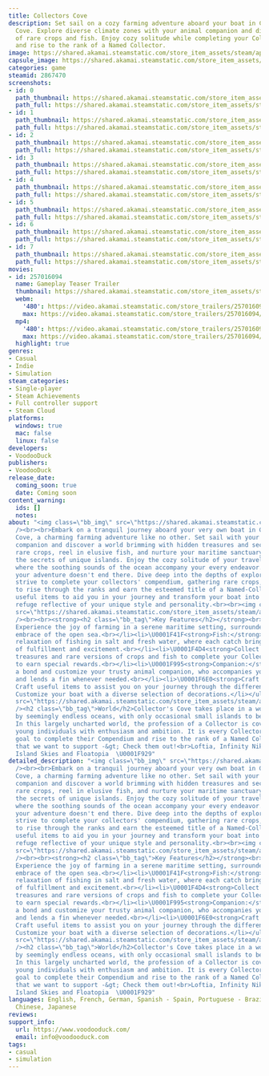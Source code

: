 ```yaml
---
title: Collectors Cove
description: Set sail on a cozy farming adventure aboard your boat in Collector's
  Cove. Explore diverse climate zones with your animal companion and discover a multitude
  of rare crops and fish. Enjoy cozy solitude while completing your Collector's compendium
  and rise to the rank of a Named Collector.
image: https://shared.akamai.steamstatic.com/store_item_assets/steam/apps/2867470/header.jpg?t=1729861778
capsule_image: https://shared.akamai.steamstatic.com/store_item_assets/steam/apps/2867470/capsule_231x87.jpg?t=1729861778
categories: game
steamid: 2867470
screenshots:
- id: 0
  path_thumbnail: https://shared.akamai.steamstatic.com/store_item_assets/steam/apps/2867470/ss_15582ad747dbb003715a88987322e3cf56d4123a.600x338.jpg?t=1729861778
  path_full: https://shared.akamai.steamstatic.com/store_item_assets/steam/apps/2867470/ss_15582ad747dbb003715a88987322e3cf56d4123a.1920x1080.jpg?t=1729861778
- id: 1
  path_thumbnail: https://shared.akamai.steamstatic.com/store_item_assets/steam/apps/2867470/ss_55ecf54e61a02c2d357dfd2688ca1651a139d398.600x338.jpg?t=1729861778
  path_full: https://shared.akamai.steamstatic.com/store_item_assets/steam/apps/2867470/ss_55ecf54e61a02c2d357dfd2688ca1651a139d398.1920x1080.jpg?t=1729861778
- id: 2
  path_thumbnail: https://shared.akamai.steamstatic.com/store_item_assets/steam/apps/2867470/ss_d83718bbc49d154e4d838bd7ffc06118eb393b97.600x338.jpg?t=1729861778
  path_full: https://shared.akamai.steamstatic.com/store_item_assets/steam/apps/2867470/ss_d83718bbc49d154e4d838bd7ffc06118eb393b97.1920x1080.jpg?t=1729861778
- id: 3
  path_thumbnail: https://shared.akamai.steamstatic.com/store_item_assets/steam/apps/2867470/ss_78457016c6148dcc0d381faca7aa3253a52053ff.600x338.jpg?t=1729861778
  path_full: https://shared.akamai.steamstatic.com/store_item_assets/steam/apps/2867470/ss_78457016c6148dcc0d381faca7aa3253a52053ff.1920x1080.jpg?t=1729861778
- id: 4
  path_thumbnail: https://shared.akamai.steamstatic.com/store_item_assets/steam/apps/2867470/ss_7962d14c1b50ad069d1090990e704ad7582d5827.600x338.jpg?t=1729861778
  path_full: https://shared.akamai.steamstatic.com/store_item_assets/steam/apps/2867470/ss_7962d14c1b50ad069d1090990e704ad7582d5827.1920x1080.jpg?t=1729861778
- id: 5
  path_thumbnail: https://shared.akamai.steamstatic.com/store_item_assets/steam/apps/2867470/ss_caff39b0d6dd88e77ead9f97341770059b4012d0.600x338.jpg?t=1729861778
  path_full: https://shared.akamai.steamstatic.com/store_item_assets/steam/apps/2867470/ss_caff39b0d6dd88e77ead9f97341770059b4012d0.1920x1080.jpg?t=1729861778
- id: 6
  path_thumbnail: https://shared.akamai.steamstatic.com/store_item_assets/steam/apps/2867470/ss_80eea52b908d316e94afb28f84bfaa4233eb584d.600x338.jpg?t=1729861778
  path_full: https://shared.akamai.steamstatic.com/store_item_assets/steam/apps/2867470/ss_80eea52b908d316e94afb28f84bfaa4233eb584d.1920x1080.jpg?t=1729861778
- id: 7
  path_thumbnail: https://shared.akamai.steamstatic.com/store_item_assets/steam/apps/2867470/ss_b33f74c9b73b2d07c8823104bc79355142eb34fa.600x338.jpg?t=1729861778
  path_full: https://shared.akamai.steamstatic.com/store_item_assets/steam/apps/2867470/ss_b33f74c9b73b2d07c8823104bc79355142eb34fa.1920x1080.jpg?t=1729861778
movies:
- id: 257016094
  name: Gameplay Teaser Trailer
  thumbnail: https://shared.akamai.steamstatic.com/store_item_assets/steam/apps/257016094/movie.293x165.jpg?t=1713871670
  webm:
    '480': https://video.akamai.steamstatic.com/store_trailers/257016094/movie480_vp9.webm?t=1713871670
    max: https://video.akamai.steamstatic.com/store_trailers/257016094/movie_max_vp9.webm?t=1713871670
  mp4:
    '480': https://video.akamai.steamstatic.com/store_trailers/257016094/movie480.mp4?t=1713871670
    max: https://video.akamai.steamstatic.com/store_trailers/257016094/movie_max.mp4?t=1713871670
  highlight: true
genres:
- Casual
- Indie
- Simulation
steam_categories:
- Single-player
- Steam Achievements
- Full controller support
- Steam Cloud
platforms:
  windows: true
  mac: false
  linux: false
developers:
- VoodooDuck
publishers:
- VoodooDuck
release_date:
  coming_soon: true
  date: Coming soon
content_warning:
  ids: []
  notes:
about: "<img class=\"bb_img\" src=\"https://shared.akamai.steamstatic.com/store_item_assets/steam/apps/2867470/extras/BirgitFeed2k-ezgif.com-optimize.gif?t=1729861778\"
  /><br><br>Embark on a tranquil journey aboard your very own boat in Collector's
  Cove, a charming farming adventure like no other. Set sail with your loyal animal
  companion and discover a world brimming with hidden treasures and secrets.<br><br>Cultivate
  rare crops, reel in elusive fish, and nurture your maritime sanctuary as you uncover
  the secrets of unique islands. Enjoy the cozy solitude of your travelling home,
  where the soothing sounds of the ocean accompany your every endeavor.<br><br>But
  your adventure doesn't end there. Dive deep into the depths of exploration as you
  strive to complete your collectors' compendium, gathering rare crops, fish and treasures
  to rise through the ranks and earn the esteemed title of a Named-Collector.<br><br>Craft
  useful items to aid you in your journey and transform your boat into a personalized
  refuge reflective of your unique style and personality.<br><br><img class=\"bb_img\"
  src=\"https://shared.akamai.steamstatic.com/store_item_assets/steam/apps/2867470/extras/Gardening2.gif?t=1729861778\"
  /><br><br><strong><h2 class=\"bb_tag\">Key Features</h2></strong><br><ul class=\"bb_ul\"><li>\U0001F33D<strong>Farm:</strong>
  Experience the joy of farming in a serene maritime setting, surrounded by the calming
  embrace of the open sea.<br></li><li>\U0001F41F<strong>Fish:</strong> Enjoy the
  relaxation of fishing in salt and fresh water, where each catch brings its own sense
  of fulfillment and excitement.<br></li><li>\U0001F4D4<strong>Collect:</strong> Discover
  treasures and rare versions of crops and fish to complete your Collector's Compendium
  to earn special rewards.<br></li><li>\U0001F995<strong>Companion:</strong> Forge
  a bond and customize your trusty animal companion, who accompanies you on your journey
  and lends a fin whenever needed.<br></li><li>\U0001F6E0️<strong>Craft:</strong>
  Craft useful items to assist you on your journey through the different climate zones.<br></li><li>\U0001F38D<strong>Decorate:</strong>
  Customize your boat with a diverse selection of decorations.</li></ul><br><img class=\"bb_img\"
  src=\"https://shared.akamai.steamstatic.com/store_item_assets/steam/apps/2867470/extras/Fishing.gif?t=1729861778\"
  /><h2 class=\"bb_tag\">World</h2>Collector's Cove takes place in a world shaped
  by seemingly endless oceans, with only occasional small islands to be discovered.
  In this largely uncharted world, the profession of a Collector is coveted, attracting
  young individuals with enthusiasm and ambition. It is every Collector's ultimate
  goal to complete their Compendium and rise to the rank of a Named Collector.<br><br>Games
  that we want to support -&gt; Check them out!<br>Loftia, Infinity Nikki, PuffPals:
  Island Skies and Floatopia  \U0001F929"
detailed_description: "<img class=\"bb_img\" src=\"https://shared.akamai.steamstatic.com/store_item_assets/steam/apps/2867470/extras/BirgitFeed2k-ezgif.com-optimize.gif?t=1729861778\"
  /><br><br>Embark on a tranquil journey aboard your very own boat in Collector's
  Cove, a charming farming adventure like no other. Set sail with your loyal animal
  companion and discover a world brimming with hidden treasures and secrets.<br><br>Cultivate
  rare crops, reel in elusive fish, and nurture your maritime sanctuary as you uncover
  the secrets of unique islands. Enjoy the cozy solitude of your travelling home,
  where the soothing sounds of the ocean accompany your every endeavor.<br><br>But
  your adventure doesn't end there. Dive deep into the depths of exploration as you
  strive to complete your collectors' compendium, gathering rare crops, fish and treasures
  to rise through the ranks and earn the esteemed title of a Named-Collector.<br><br>Craft
  useful items to aid you in your journey and transform your boat into a personalized
  refuge reflective of your unique style and personality.<br><br><img class=\"bb_img\"
  src=\"https://shared.akamai.steamstatic.com/store_item_assets/steam/apps/2867470/extras/Gardening2.gif?t=1729861778\"
  /><br><br><strong><h2 class=\"bb_tag\">Key Features</h2></strong><br><ul class=\"bb_ul\"><li>\U0001F33D<strong>Farm:</strong>
  Experience the joy of farming in a serene maritime setting, surrounded by the calming
  embrace of the open sea.<br></li><li>\U0001F41F<strong>Fish:</strong> Enjoy the
  relaxation of fishing in salt and fresh water, where each catch brings its own sense
  of fulfillment and excitement.<br></li><li>\U0001F4D4<strong>Collect:</strong> Discover
  treasures and rare versions of crops and fish to complete your Collector's Compendium
  to earn special rewards.<br></li><li>\U0001F995<strong>Companion:</strong> Forge
  a bond and customize your trusty animal companion, who accompanies you on your journey
  and lends a fin whenever needed.<br></li><li>\U0001F6E0️<strong>Craft:</strong>
  Craft useful items to assist you on your journey through the different climate zones.<br></li><li>\U0001F38D<strong>Decorate:</strong>
  Customize your boat with a diverse selection of decorations.</li></ul><br><img class=\"bb_img\"
  src=\"https://shared.akamai.steamstatic.com/store_item_assets/steam/apps/2867470/extras/Fishing.gif?t=1729861778\"
  /><h2 class=\"bb_tag\">World</h2>Collector's Cove takes place in a world shaped
  by seemingly endless oceans, with only occasional small islands to be discovered.
  In this largely uncharted world, the profession of a Collector is coveted, attracting
  young individuals with enthusiasm and ambition. It is every Collector's ultimate
  goal to complete their Compendium and rise to the rank of a Named Collector.<br><br>Games
  that we want to support -&gt; Check them out!<br>Loftia, Infinity Nikki, PuffPals:
  Island Skies and Floatopia  \U0001F929"
languages: English, French, German, Spanish - Spain, Portuguese - Brazil, Simplified
  Chinese, Japanese
reviews:
support_info:
  url: https://www.voodooduck.com/
  email: info@voodooduck.com
tags:
- casual
- simulation
---
```


